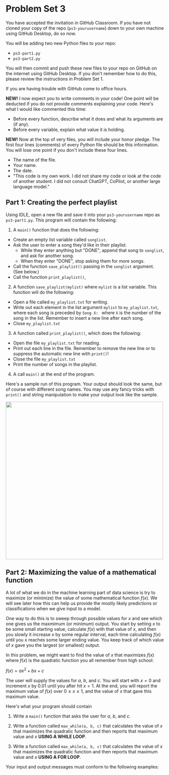 # Problem Set 3
You have accepted the invitation in GitHub Classroom. If you have not cloned your copy of the repo (`ps3-yourusername`) down to your own machine using GitHub Desktop, do so now.

You will be adding two new Python files to your repo:

* `ps3-part1.py`
* `ps3-part2.py`

You will then commit and push these new files to your repo on GitHub on the internet using GitHub Desktop. If you don't remember how to do this, please review the instructions in Problem Set 1.

If you are having trouble with GitHub come to office hours. 

**NEW!** I now expect you to write comments in your code! One point will be deducted if you do not provide comments explaining your code. Here's what I would like commented this time:

* Before every function, describe what it does and what its arguments are (if any).
* Before every variable, explain what value it is holding.

**NEW!** Now at the top of very files, you will include your honor pledge. The first four lines (comments) of every Python file should be this information. You will lose one point if you don't include these four lines.

* The name of the file.
* Your name.
* The date.
* "This code is my own work. I did not share my code or look at the code of another student. I did not consult ChatGPT, CoPilot, or another large language model."

## Part 1: Creating the perfect playlist

Using IDLE, open a new file and save it into your `ps3-yourusername` repo as `ps3-part1.py`. This program will contain the following:

1. A `main()` function that does the following:

* Create an empty list variable called `songlist`.
* Ask the user to enter a song they'd like in their playlist.
   - While they enter anything but "DONE", append that song to `songlist`, and ask for another song.
   - When they enter "DONE", stop asking them for more songs.
* Call the function `save_playlist()` passing in the `songlist` argument. (See below.)
* Call the function `print_playlist()`,


2. A function `save_playlist(mylist)` where `mylist` is a list variable. This function will do the following:

* Open a file called `my_playlist.txt` for writing.
* Write out each element in the list argument `mylist` to `my_playlist.txt`, where each song is preceded by `Song X: ` where `X` is the number of the song in the list. Remember to insert a new line after each song.
* Close `my_playlist.txt`

3. A function called `print_playlist()`, which does the following:

* Open the file `my_playlist.txt` for reading.
* Print out each line in the file. Remember to remove the new line or to suppress the automatic new line with `print()`!
* Close the file `my_playlist.txt`
* Print the number of songs in the playlist.

4. A call `main()` at the end of the program.

Here's a sample run of this program. Your output should look the same, but of course with different song names. You may use any fancy tricks with `print()` and string manipulation to make your output look like the sample.

<img src="part1.png" width=500>

## Part 2: Maximizing the value of a mathematical function  

A lot of what we do in the machine learning part of data science is try to maximize (or minimize) the value of some mathematical function $f(x)$. We will see later how this can help us provide the mostly likely predictions or classifications when we give input to a model.

One way to do this is to sweep through possible values for $x$ and see which one gives us the maxmimum (or minimum) output. You start by setting $x$ to be some small starting value, calculate $f(x)$ with that value of $x$, and then you slowly it increase $x$ by some regular interval, each time calculating $f(x)$ until you $x$ reaches some larger ending value. You keep track of which value of $x$ gave you the largest (or smallest) output. 

In this problem, we might want to find the value of $x$ that maximizes $f(x)$ where $f(x)$ is the quadratic function you all remember from high school:

$f(x) = ax^2 + bx + c$

The user will supply the values for $a$, $b$, and $c$. You will start with $x=0$ and increment $x$ by 0.01 until you after hit $x=1$. At the end, you will report the maximum value of $f(x)$ over $0 \le x \le 1$, and the value of $x$ that gave this maximum value.

Here's what your program should contain

1. Write a `main()` function that asks the user for $a$, $b$, and $c$.

2. Write a function called `max_while(a, b, c)` that calculates the value of $x$ that maximizes the quadratic function and then reports that maximum value and $x$ **USING A WHILE LOOP**.

3. Write a function called `max_while(a, b, c)` that calculates the value of $x$ that maximizes the quadratic function and then reports that maximum value and $x$ **USING A FOR LOOP**.

Your input and output messages must conform to the following examples: 

   

